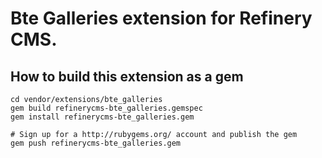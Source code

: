 # Bte Galleries extension for Refinery CMS.

## How to build this extension as a gem

    cd vendor/extensions/bte_galleries
    gem build refinerycms-bte_galleries.gemspec
    gem install refinerycms-bte_galleries.gem

    # Sign up for a http://rubygems.org/ account and publish the gem
    gem push refinerycms-bte_galleries.gem